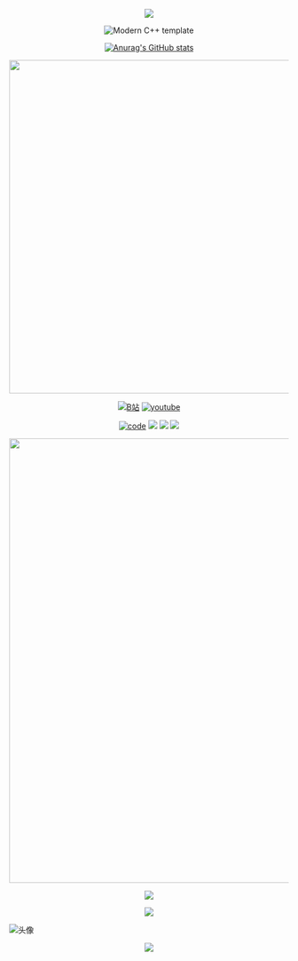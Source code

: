 <p align="center">
<img src="https://capsule-render.vercel.app/api?type=waving&color=timeGradient&height=300&&section=header&text=HELLO!&fontSize=90&fontAlign=50&fontAlignY=30&desc=I'm%20VagerV!&descAlign=50&descSize=30&descAlignY=60&animation=twinkling" />
</p>



<div id="title" align=center>

![Modern C++ template][github-sub-title:img]

[![Anurag's GitHub stats](https://github-readme-stats.vercel.app/api?username=maxwang2&show_icons=true&theme=tokyonight)](https://space.bilibili.com/528679346)

<img align="center" width="400" src="https://streak-stats.demolab.com?user=Xiaokang2022&theme=transparent&date_format=%5BY.%5Dn.j&hide_border=true" style="width: 600; height: auto;" />

[![B站](https://img.shields.io/badge/B%E7%AB%99-VagerV-blue)](https://space.bilibili.com/528679346)
[![youtube](https://img.shields.io/badge/Youtube-maxwang-red)](https://www.youtube.com/channel/UCXeXtJoxIQ0q2Ab3oTV6gew)

[![code](https://img.shields.io/badge/Code-Python%20%26%20C%2B%2B-green)](https://learn.microsoft.com/zh-cn/cpp/cpp/welcome-back-to-cpp-modern-cpp) 
![](https://img.shields.io/badge/讨厌-语文-yellow) 
![](https://img.shields.io/badge/性格-内向-red) 
![](https://img.shields.io/badge/爱好-二次元-red)

<img width="800" src="https://github-readme-activity-graph.vercel.app/graph?username=maxwang2&theme=github-compact&hide_border=true&area=true" />

<p align="center">
<img src="https://readme-typing-svg.demolab.com?font=Orbitron&size=25&pause=1000&center=true&vCenter=true&random=false&width=600&lines=What+I+like+using:" />
</p>

<img align="center" src="https://skillicons.dev/icons?i=cpp,py,md,obsidian,idea,pycharm,vscode,pr,ps,ae,discord&theme=light" /> <br>

</div>

![头像](wallpaper.png)

[github-sub-title:img]: https://readme-typing-svg.herokuapp.com?font=Segoe+Script&center=true&lines=VagerV.



<p align="center">
<img src="https://capsule-render.vercel.app/api?type=waving&color=timeGradient&height=300&&section=footer&text=THE%20END!&fontSize=90&fontAlign=50&fontAlignY=70&desc=Thanks%20for%20visiting!&descAlign=50&descSize=30&descAlignY=40&animation=twinkling" />
</p>
